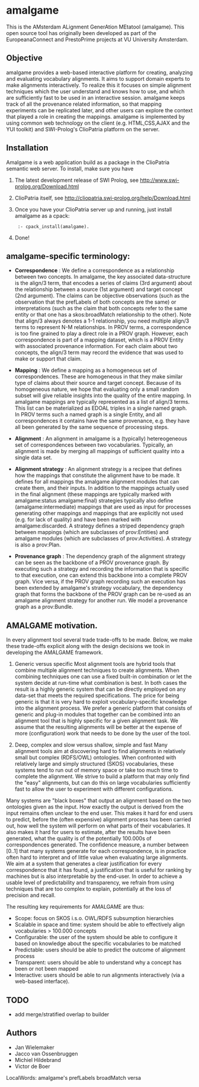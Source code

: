 # amalgame
This is the AMsterdam ALignment GenerAtion MEtatool (amalgame).
This open source tool has originally been developed as part of the EuropeanaConnect and PrestoPrime projects at VU University Amsterdam.


## Objective
amalgame provides a web-based interactive platform for creating, analyzing and evaluating vocabulary alignments.  It aims to support domain experts to make alignments interactively.  To realize this it focuses on simple alignment techniques which the user understand and knows how to use, and which are sufficiently fast to be used in an interactive session.  amalgame keeps track of all the provenance related information, so that mapping experiments can be replicated later, and other users can explore the context that played a role in creating the mappings.  amalgame is implemented by using common web technology on the client (e.g. HTML,CSS,AJAX and the YUI toolkit) and SWI-Prolog's ClioPatria platform on the server.

## Installation
Amalgame is a web application build as a package in the ClioPatria semantic web server. To install, make sure you have
1. The latest development release of SWI Prolog, see http://www.swi-prolog.org/Download.html
2. ClioPatria itself, see http://cliopatria.swi-prolog.org/help/Download.html
3. Once you have your ClioPatria server up and running, just install amalgame as a cpack:

        :- cpack_install(amalgame).
4. Done!


## amalgame-specific terminology:

- **Correspondence** : We define a correspondence as a relationship between two concepts.  In amalgame, the key associated data-structure is the align/3 term, that encodes a series of claims (3rd argument) about the relationship between a source (1st argument) and target concept (2nd argument).  The claims can be objective observations (such as the observation that the prefLabels of both concepts are the same) or interpretations (such as the claim that both concepts refer to the same entity or that one has a skos:broadMatch relationship to the other). Note that align/3 always denotes a 1-1 relationship, you need multiple align/3 terms to represent N-M relationships.  In PROV terms, a correspondence is too fine grained to play a direct role in a PROV graph.  However, each correspondence is part of a mapping dataset, which is a PROV Entity with associated provenance information.  For each claim about two concepts, the align/3 term may record the evidence that was used to make or support that claim.

- **Mapping** : We define a mapping as a homogeneous set of correspondences. These are homogeneous in that they make similar type of claims about their source and target concept.  Because of its homogeneous nature, we hope that evaluating only a small random subset will give reliable insights into the quality of the entire mapping. In amalgame mappings are typically represented as a list of align/3 terms.  This list can be materialized as EDOAL triples in a single named graph.  In PROV terms such a named graph is a single Entity, and all correspondences it contains have the same provenance, e.g. they have all been generated by the same sequence of processing steps.  

- **Alignment** : An alignment in amalgame is a (typically) hetereogeneous set of correspondences between two vocabularies.  Typically, an alignment is made by merging all mappings of sufficient quality into a single data set.

- **Alignment strategy** : An alignment strategy is a recipee that defines how the mappings that constitute the alignment have to be made.  It defines for all mappings the amalgame alignment modules that can create them, and their inputs.  In addition to the mappings actually used in the final alignment (these mappings are typically marked with amalgame:status amalgame:final) strategies typically also define (amalgame:intermediate) mappings that are used as input for processes generating other mappings and mappings that are explicitly not used (e.g. for lack of quality) and have been marked with amalgame:discarded.  A strategy defines a striped dependency graph between mappings (which are subclasses of prov:Entities) and amalgame modules (which are subclasses of prov:Activities).  A strategy is also a prov:Plan.

- **Provenance graph** : The dependency graph of the alignment strategy can be seen as the backbone of a PROV provenance graph.  By executing such a strategy and recording the information that is specific to that execution, one can extend this backbone into a complete PROV graph.  Vice versa, if the PROV graph recording such an execution has been extended by amalgame's strategy vocabulary, the dependency graph that forms the backbone of the PROV graph can be re-used as an amalgame alignment strategy for another run. We model a provenance graph as a prov:Bundle.

## AMALGAME motivation.

In every alignment tool several trade trade-offs to be made. Below, we make these trade-offs explicit along with the design decisions we took in developing the AMALGAME framework. 

1. Generic versus specific
Most alignment tools are hybrid tools that combine multiple alignment techniques to create alignments.  When combining techniques one can use a fixed built-in combination or let the system decide at run-time what combination is best. In both cases the result is a highly generic system that can be directly employed on any data-set that meets the required specifications.  The price for being generic is that it is very hard to exploit vocabulary-specific knowledge into the alignment process.  We prefer a generic platform that consists of generic and plug-in modules that together can be combined into an alignment tool that is highly specific for a given alignment task.  We assume that the resulting alignments will be better at the expense of more (configuration) work that needs to be done by the user of the tool.

2. Deep, complex and slow versus shallow, simple and fast
Many alignment tools aim at discovering hard to find alignments in relatively small but complex (RDFS/OWL) ontologies.  When confronted with relatively large and simply structured (SKOS) vocabularies, these systems tend to run out of memory space or take too much time to complete the alignment.  We strive to build a platform that may only find the "easy" alignments, but can do this on large vocabularies sufficiently fast to allow the user to experiment with different configurations. 

Many systems are "black boxes" that output an alignment based on the two ontologies given as the input.  How exactly the output is derived from the input remains often unclear to the end user. This makes it hard for end users to predict, before the (often expensive) alignment process has been carried out, how well the system will perform on what parts of their vocabularies.  It also makes it hard for users to estimate, after the results have been generated, what the quality is of the potentially 100.000s of correspondences generated.  The confidence measure, a number between [0..1] that many systems generate for each correspondence, is in practice often hard to interpret and of little value when evaluating large alignments.  We aim at a system that generates a clear justification for every correspondence that it has found, a justification that is useful for ranking by machines but is also interpretable by the end-user.  In order to achieve a usable level of predictability and transparency, we refrain from using techniques that are too complex to explain, potentially at the loss of precision and recall.

The resulting key requirements for AMALGAME are thus:

- Scope: focus on SKOS i.s.o. OWL/RDFS subsumption hierarchies
- Scalable in space and time: system should be able to effectively align vocabularies > 100.000 concepts
- Configurable: the user of the system should be able to configure it based on knowledge about the specific vocabularies to be matched
- Predictable: users should be able to predict the outcome of alignment process
- Transparent: users should be able to understand why a concept has been or not been mapped
- Interactive: users should be able to run alignments interactively (via a web-based interface).

## TODO

- add merge/stratified overlap to builder

## Authors
- Jan Wielemaker
- Jacco van Ossenbruggen
- Michiel Hildebrand
- Victor de Boer 

LocalWords:  amalgame's prefLabels broadMatch versa
